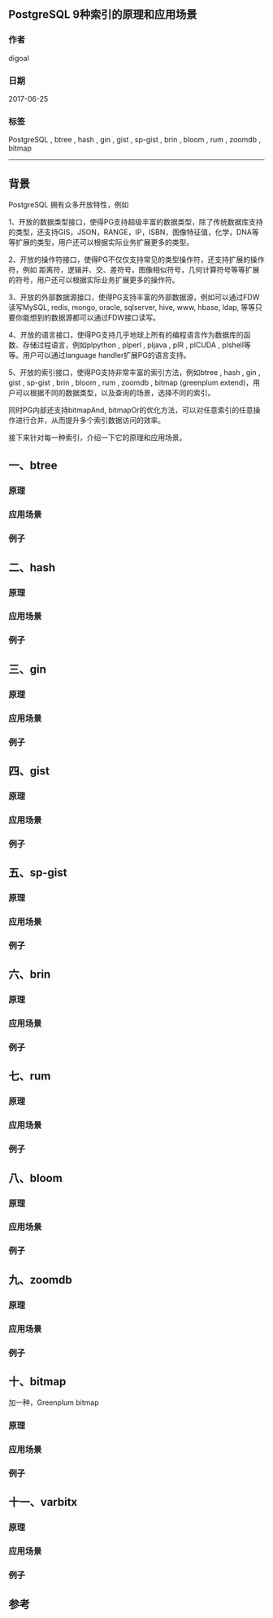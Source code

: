 ## PostgreSQL 9种索引的原理和应用场景
                
### 作者                
digoal                
                
### 日期                
2017-06-25               
                
### 标签                
PostgreSQL , btree , hash , gin , gist , sp-gist , brin , bloom , rum , zoomdb , bitmap   
                
----                
                
## 背景            
PostgreSQL 拥有众多开放特性，例如

1、开放的数据类型接口，使得PG支持超级丰富的数据类型，除了传统数据库支持的类型，还支持GIS，JSON，RANGE，IP，ISBN，图像特征值，化学，DNA等等扩展的类型，用户还可以根据实际业务扩展更多的类型。

2、开放的操作符接口，使得PG不仅仅支持常见的类型操作符，还支持扩展的操作符，例如 距离符，逻辑并、交、差符号，图像相似符号，几何计算符号等等扩展的符号，用户还可以根据实际业务扩展更多的操作符。

3、开放的外部数据源接口，使得PG支持丰富的外部数据源，例如可以通过FDW读写MySQL, redis, mongo, oracle, sqlserver, hive, www, hbase, ldap, 等等只要你能想到的数据源都可以通过FDW接口读写。

4、开放的语言接口，使得PG支持几乎地球上所有的编程语言作为数据库的函数、存储过程语言，例如plpython , plperl , pljava , plR , plCUDA , plshell等等。用户可以通过language handler扩展PG的语言支持。

5、开放的索引接口，使得PG支持非常丰富的索引方法，例如btree , hash , gin , gist , sp-gist , brin , bloom , rum , zoomdb , bitmap (greenplum extend)，用户可以根据不同的数据类型，以及查询的场景，选择不同的索引。

同时PG内部还支持bitmapAnd, bitmapOr的优化方法，可以对任意索引的任意操作进行合并，从而提升多个索引数据访问的效率。

接下来针对每一种索引，介绍一下它的原理和应用场景。

## 一、btree
### 原理

### 应用场景

### 例子

## 二、hash
### 原理

### 应用场景

### 例子

## 三、gin
### 原理

### 应用场景

### 例子

## 四、gist
### 原理

### 应用场景

### 例子

## 五、sp-gist
### 原理

### 应用场景

### 例子

## 六、brin
### 原理

### 应用场景

### 例子

## 七、rum
### 原理

### 应用场景

### 例子

## 八、bloom
### 原理

### 应用场景

### 例子

## 九、zoomdb
### 原理

### 应用场景

### 例子

## 十、bitmap
加一种，Greenplum bitmap

### 原理

### 应用场景

### 例子

## 十一、varbitx

### 原理

### 应用场景

### 例子

## 参考



